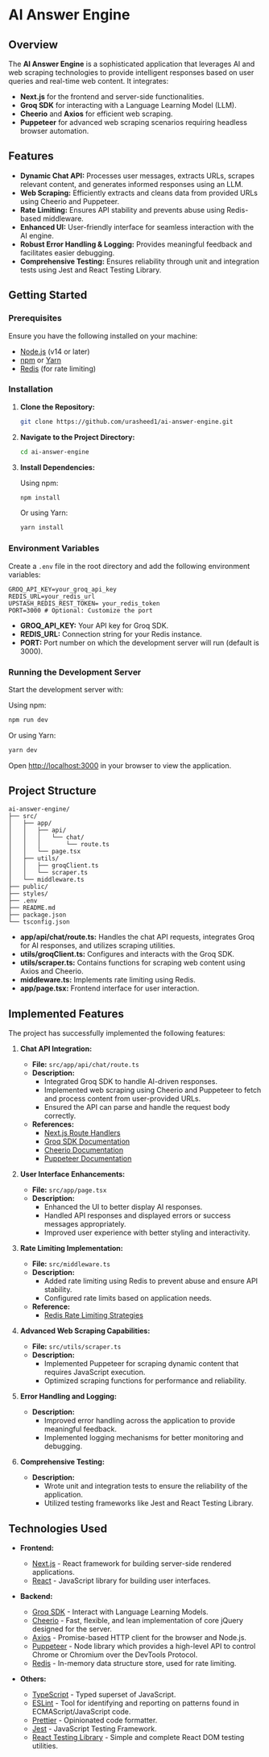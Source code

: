 # AI Answer Engine
## Overview

The **AI Answer Engine** is a sophisticated application that leverages AI and web scraping technologies to provide intelligent responses based on user queries and real-time web content. It integrates:

- **Next.js** for the frontend and server-side functionalities.
- **Groq SDK** for interacting with a Language Learning Model (LLM).
- **Cheerio** and **Axios** for efficient web scraping.
- **Puppeteer** for advanced web scraping scenarios requiring headless browser automation.

## Features

- **Dynamic Chat API:** Processes user messages, extracts URLs, scrapes relevant content, and generates informed responses using an LLM.
- **Web Scraping:** Efficiently extracts and cleans data from provided URLs using Cheerio and Puppeteer.
- **Rate Limiting:** Ensures API stability and prevents abuse using Redis-based middleware.
- **Enhanced UI:** User-friendly interface for seamless interaction with the AI engine.
- **Robust Error Handling & Logging:** Provides meaningful feedback and facilitates easier debugging.
- **Comprehensive Testing:** Ensures reliability through unit and integration tests using Jest and React Testing Library.

## Getting Started

### Prerequisites

Ensure you have the following installed on your machine:

- [Node.js](https://nodejs.org/) (v14 or later)
- [npm](https://www.npmjs.com/) or [Yarn](https://yarnpkg.com/)
- [Redis](https://redis.io/) (for rate limiting)

### Installation

1. **Clone the Repository:**

   ```bash
   git clone https://github.com/urasheed1/ai-answer-engine.git
   ```

2. **Navigate to the Project Directory:**

   ```bash
   cd ai-answer-engine
   ```

3. **Install Dependencies:**

   Using npm:

   ```bash
   npm install
   ```

   Or using Yarn:

   ```bash
   yarn install
   ```

### Environment Variables

Create a `.env` file in the root directory and add the following environment variables:

```env
GROQ_API_KEY=your_groq_api_key
REDIS_URL=your_redis_url
UPSTASH_REDIS_REST_TOKEN= your_redis_token
PORT=3000 # Optional: Customize the port
```

- **GROQ_API_KEY:** Your API key for Groq SDK.
- **REDIS_URL:** Connection string for your Redis instance.
- **PORT:** Port number on which the development server will run (default is 3000).

### Running the Development Server

Start the development server with:

Using npm:

```bash
npm run dev
```

Or using Yarn:

```bash
yarn dev
```

Open [http://localhost:3000](http://localhost:3000) in your browser to view the application.

## Project Structure

```
ai-answer-engine/
├── src/
│   ├── app/
│   │   ├── api/
│   │   │   └── chat/
│   │   │       └── route.ts
│   │   └── page.tsx
│   ├── utils/
│   │   ├── groqClient.ts
│   │   └── scraper.ts
│   └── middleware.ts
├── public/
├── styles/
├── .env
├── README.md
├── package.json
└── tsconfig.json
```

- **app/api/chat/route.ts:** Handles the chat API requests, integrates Groq for AI responses, and utilizes scraping utilities.
- **utils/groqClient.ts:** Configures and interacts with the Groq SDK.
- **utils/scraper.ts:** Contains functions for scraping web content using Axios and Cheerio.
- **middleware.ts:** Implements rate limiting using Redis.
- **app/page.tsx:** Frontend interface for user interaction.

## Implemented Features

The project has successfully implemented the following features:

1. **Chat API Integration:**
   
   - **File:** `src/app/api/chat/route.ts`
   - **Description:**
     - Integrated Groq SDK to handle AI-driven responses.
     - Implemented web scraping using Cheerio and Puppeteer to fetch and process content from user-provided URLs.
     - Ensured the API can parse and handle the request body correctly.
   - **References:**
     - [Next.js Route Handlers](https://nextjs.org/docs/app/building-your-application/routing/route-handlers)
     - [Groq SDK Documentation](https://www.npmjs.com/package/groq-sdk)
     - [Cheerio Documentation](https://cheerio.js.org/docs/basics/loading)
     - [Puppeteer Documentation](https://pptr.dev/guides/what-is-puppeteer)

2. **User Interface Enhancements:**
   
   - **File:** `src/app/page.tsx`
   - **Description:**
     - Enhanced the UI to better display AI responses.
     - Handled API responses and displayed errors or success messages appropriately.
     - Improved user experience with better styling and interactivity.

3. **Rate Limiting Implementation:**
   
   - **File:** `src/middleware.ts`
   - **Description:**
     - Added rate limiting using Redis to prevent abuse and ensure API stability.
     - Configured rate limits based on application needs.
   - **Reference:**
     - [Redis Rate Limiting Strategies](https://redis.io/topics/rate-limiting)

4. **Advanced Web Scraping Capabilities:**
   
   - **File:** `src/utils/scraper.ts`
   - **Description:**
     - Implemented Puppeteer for scraping dynamic content that requires JavaScript execution.
     - Optimized scraping functions for performance and reliability.

5. **Error Handling and Logging:**
   
   - **Description:**
     - Improved error handling across the application to provide meaningful feedback.
     - Implemented logging mechanisms for better monitoring and debugging.

6. **Comprehensive Testing:**
   
   - **Description:**
     - Wrote unit and integration tests to ensure the reliability of the application.
     - Utilized testing frameworks like Jest and React Testing Library.

## Technologies Used

- **Frontend:**
  - [Next.js](https://nextjs.org/) - React framework for building server-side rendered applications.
  - [React](https://reactjs.org/) - JavaScript library for building user interfaces.

- **Backend:**
  - [Groq SDK](https://www.npmjs.com/package/groq-sdk) - Interact with Language Learning Models.
  - [Cheerio](https://cheerio.js.org/) - Fast, flexible, and lean implementation of core jQuery designed for the server.
  - [Axios](https://axios-http.com/) - Promise-based HTTP client for the browser and Node.js.
  - [Puppeteer](https://pptr.dev/) - Node library which provides a high-level API to control Chrome or Chromium over the DevTools Protocol.
  - [Redis](https://redis.io/) - In-memory data structure store, used for rate limiting.

- **Others:**
  - [TypeScript](https://www.typescriptlang.org/) - Typed superset of JavaScript.
  - [ESLint](https://eslint.org/) - Tool for identifying and reporting on patterns found in ECMAScript/JavaScript code.
  - [Prettier](https://prettier.io/) - Opinionated code formatter.
  - [Jest](https://jestjs.io/) - JavaScript Testing Framework.
  - [React Testing Library](https://testing-library.com/docs/react-testing-library/intro/) - Simple and complete React DOM testing utilities.

